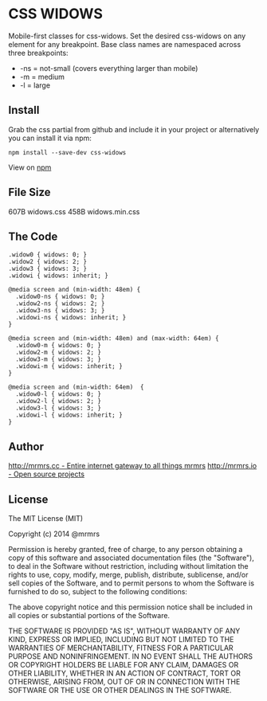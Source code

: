 # CSS WIDOWS

  Mobile-first classes for css-widows.
  Set the desired css-widows on any element for any breakpoint.
  Base class names are namespaced across three breakpoints:

*  -ns = not-small (covers everything larger than mobile)
*  -m  = medium
*  -l  = large

## Install
Grab the css partial from github and include it in your project or alternatively
you can install it via npm:
```
npm install --save-dev css-widows
```
View on [npm](https://www.npmjs.org/package/css-widows)


## File Size

607B widows.css
458B widows.min.css

## The Code
```
.widow0 { widows: 0; }
.widow2 { widows: 2; }
.widow3 { widows: 3; }
.widowi { widows: inherit; }

@media screen and (min-width: 48em) {
  .widow0-ns { widows: 0; }
  .widow2-ns { widows: 2; }
  .widow3-ns { widows: 3; }
  .widowi-ns { widows: inherit; }
}

@media screen and (min-width: 48em) and (max-width: 64em) {
  .widow0-m { widows: 0; }
  .widow2-m { widows: 2; }
  .widow3-m { widows: 3; }
  .widowi-m { widows: inherit; }
}

@media screen and (min-width: 64em)  {
  .widow0-l { widows: 0; }
  .widow2-l { widows: 2; }
  .widow3-l { widows: 3; }
  .widowi-l { widows: inherit; }
}

```

## Author

[http://mrmrs.cc - Entire internet gateway to all things mrmrs](http://mrmrs.cc)
[http://mrmrs.io - Open source projects](http://mrmrs.io)

## License

The MIT License (MIT)

Copyright (c) 2014 @mrmrs

Permission is hereby granted, free of charge, to any person obtaining a copy
of this software and associated documentation files (the "Software"), to deal
in the Software without restriction, including without limitation the rights
to use, copy, modify, merge, publish, distribute, sublicense, and/or sell
copies of the Software, and to permit persons to whom the Software is
furnished to do so, subject to the following conditions:

The above copyright notice and this permission notice shall be included in
all copies or substantial portions of the Software.

THE SOFTWARE IS PROVIDED "AS IS", WITHOUT WARRANTY OF ANY KIND, EXPRESS OR
IMPLIED, INCLUDING BUT NOT LIMITED TO THE WARRANTIES OF MERCHANTABILITY,
FITNESS FOR A PARTICULAR PURPOSE AND NONINFRINGEMENT. IN NO EVENT SHALL THE
AUTHORS OR COPYRIGHT HOLDERS BE LIABLE FOR ANY CLAIM, DAMAGES OR OTHER
LIABILITY, WHETHER IN AN ACTION OF CONTRACT, TORT OR OTHERWISE, ARISING FROM,
OUT OF OR IN CONNECTION WITH THE SOFTWARE OR THE USE OR OTHER DEALINGS IN
THE SOFTWARE.

